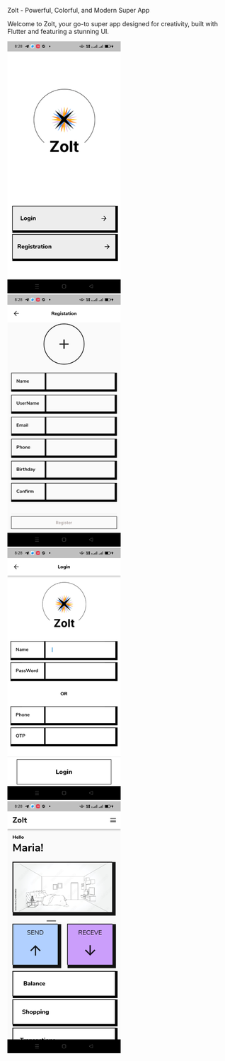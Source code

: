Zolt - Powerful, Colorful, and Modern Super App

Welcome to Zolt, your go-to super app designed for creativity, built with Flutter and featuring a stunning UI.

<img src="https://github.com/muhammedrishadpe/Zolt_UI/blob/main/Screenshot_2022-05-20-20-28-24-21_446a0e1f26c6e94f3c0a3be948f98da9%5B1%5D.jpg?raw=true" width="256"/>

<img src="https://github.com/muhammedrishadpe/Zolt_UI/blob/main/Screenshot_2022-05-20-20-28-43-48_446a0e1f26c6e94f3c0a3be948f98da9%5B1%5D.jpg?raw=true" width="256"/>

<img src="https://github.com/muhammedrishadpe/Zolt_UI/blob/main/Screenshot_2022-05-20-20-28-30-85_446a0e1f26c6e94f3c0a3be948f98da9%5B1%5D.jpg?raw=true" width="256"/>
<img src="https://github.com/muhammedrishadpe/Zolt_UI/blob/main/Screenshot_2022-05-20-20-28-49-77_446a0e1f26c6e94f3c0a3be948f98da9%5B1%5D.jpg?raw=true" width="256"/>


